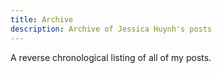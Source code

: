 ```yaml
---
title: Archive
description: Archive of Jessica Huynh's posts
---
```

A reverse chronological listing of all of my posts.